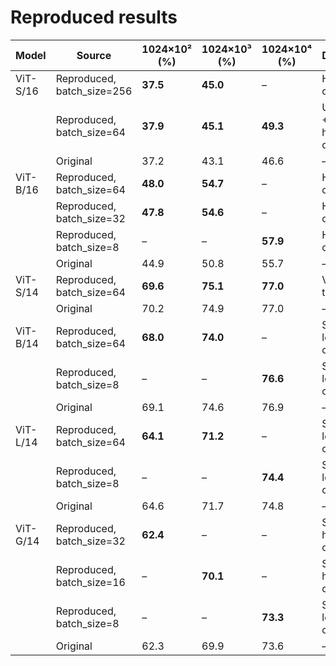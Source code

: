 # Reproduced results


| Model    | Source                     | 1024×10² (%) | 1024×10³ (%) | 1024×10⁴ (%) | Differences                      |
| -------- | -------------------------- | ------------ | ------------ | ------------ | -------------------------------- |
| ViT-S/16 | Reproduced, batch_size=256 | **37.5**     | **45.0**     | –            | Higher than original             |
|          | Reproduced, batch_size=64  | **37.9**     | **45.1**     | **49.3**     | Up to +2.7% higher than original |
|          | Original                   | 37.2         | 43.1         | 46.6         | –                                |
| ViT-B/16 | Reproduced, batch_size=64  | **48.0**     | **54.7**     | –            | Higher than original             |
|          | Reproduced, batch_size=32  | **47.8**     | **54.6**     | –            | Higher than original             |
|          | Reproduced, batch_size=8   | –            | –            | **57.9**     | Higher than original             |
|          | Original                   | 44.9         | 50.8         | 55.7         | –                                |
| ViT-S/14 | Reproduced, batch_size=64  | **69.6**     | **75.1**     | **77.0**     | Very close to original           |
|          | Original                   | 70.2         | 74.9         | 77.0         | –                                |
| ViT-B/14 | Reproduced, batch_size=64  | **68.0**     | **74.0**     | –            | Slightly lower than original     |
|          | Reproduced, batch_size=8   | –            | –            | **76.6**     | Slightly lower than original     |
|          | Original                   | 69.1         | 74.6         | 76.9         | –                                |
| ViT-L/14 | Reproduced, batch_size=64  | **64.1**     | **71.2**     | –            | Slightly lower than original     |
|          | Reproduced, batch_size=8   | –            | –            | **74.4**     | Slightly lower than original     |
|          | Original                   | 64.6         | 71.7         | 74.8         | –                                |
| ViT-G/14 | Reproduced, batch_size=32  | **62.4**     | –            | –            | Slightly higher than original    |
|          | Reproduced, batch_size=16  | –            | **70.1**     | –            | Slightly higher than original    |
|          | Reproduced, batch_size=8   | –            | –            | **73.3**     | Slightly lower than original     |
|          | Original                   | 62.3         | 69.9         | 73.6         | –                                |
